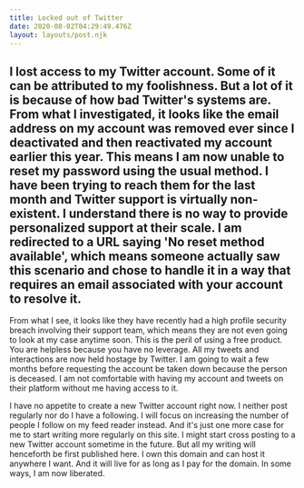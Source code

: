 ```yaml
---
title: Locked out of Twitter
date: 2020-08-02T04:29:49.476Z
layout: layouts/post.njk
---
```

I lost access to my Twitter account. Some of it can be attributed to my foolishness. But a lot of it is because of how bad Twitter's systems are. From what I investigated, it looks like the email address on my account was removed ever since I deactivated and then reactivated my account earlier this year. This means I am now unable to reset my password using the usual method. I have been trying to reach them for the last month and Twitter support is virtually non-existent. I understand there is no way to provide personalized support at their scale. I am redirected to a URL saying 'No reset method available', which means someone actually saw this scenario and chose to handle it in a way that requires an email associated with your account to resolve it.
---

From what I see, it looks like they have recently had a high profile security breach involving their support team, which means they are not even going to look at my case anytime soon. This is the peril of using a free product. You are helpless because you have no leverage. All my tweets and interactions are now held hostage by Twitter. I am going to wait a few months before requesting the account be taken down because the person is deceased. I am not comfortable with having my account and tweets on their platform without me having access to it.

I have no appetite to create a new Twitter account right now. I neither post regularly nor do I have a following. I will focus on increasing the number of people I follow on my feed reader instead. And it's just one more case for me to start writing more regularly on this site. I might start cross posting to a new Twitter account sometime in the future. But all my writing will henceforth be first published here. I own this domain and can host it anywhere I want. And it will live for as long as I pay for the domain. In some ways, I am now liberated.